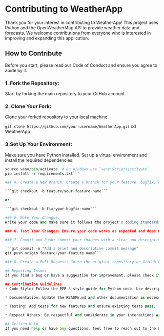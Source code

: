 # Contributing to WeatherApp
Thank you for your interest in contributing to WeatherApp! This project uses Python and the OpenWeatherMap API to provide weather data and forecasts. We welcome contributions from everyone who is interested in improving and expanding this application.

## How to Contribute
Before you start, please read our Code of Conduct and ensure you agree to abide by it.

### 1. Fork the Repository:
Start by forking the main repository to your GitHub account.

### 2. Clone Your Fork:
Clone your forked repository to your local machine.

```git clone https://github.com/your-username/WeatherApp.git```
cd WeatherApp

### 3.Set Up Your Environment:
Make sure you have Python installed. Set up a virtual environment and install the required dependencies:

```python -m venv venv
source venv/bin/activate  # On Windows use `venv\Scripts\activate`
pip install -r requirements.txt```

### 4. Create a New Branch: Create a branch for your feature, bugfix, or improvement.

```git checkout -b feature/your-feature-name```

or

```git checkout -b fix/your-bugfix-name```

### 5. Make Your Changes:
Write your code and make sure it follows the project's coding standards. Remember to comment your code where necessary.

### 6. Test Your Changes: Ensure your code works as expected and does not break existing functionality. Add or update tests as necessary.

### 7. Commit and Push: Commit your changes with a clear and descriptive commit message. Push your changes to your fork.

```git commit -m "Add a brief and descriptive commit message"
git push origin feature/your-feature-name```

### 8. Create a Pull Request: Go to the original repository on GitHub and create a pull request from your branch to the main branch. Please provide a clear description of the changes and reference any related issues.

## Reporting Issues
If you find a bug or have a suggestion for improvement, please check if it's already been reported. If not, open a new issue with a clear title and a detailed description. Include any relevant code snippets, screenshots, or error messages.

## Contribution Guidelines
* Code Style: Follow the PEP 8 style guide for Python code. Use descriptive variable names and keep your code clean and readable.

* Documentation: Update the README.md and other documentation as necessary. If you introduce new features, add relevant documentation.

* Testing: Add tests for new features and ensure existing tests pass.

* Respect Others: Be respectful and considerate in your interactions with other contributors.

## Getting Help
If you need help or have any questions, feel free to reach out to the maintainers or ask in our community chat.
